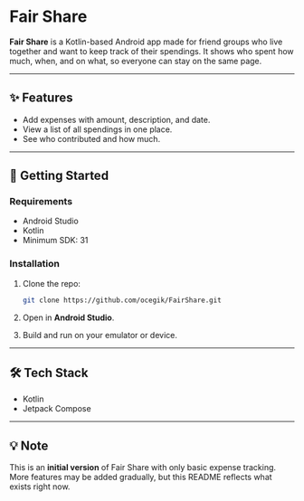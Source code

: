 # Fair Share

**Fair Share** is a Kotlin-based Android app made for friend groups who live together and want to keep track of their spendings. It shows who spent how much, when, and on what, so everyone can stay on the same page.

---

## ✨ Features

* Add expenses with amount, description, and date.
* View a list of all spendings in one place.
* See who contributed and how much.

---

## 🚀 Getting Started

### Requirements

* Android Studio
* Kotlin
* Minimum SDK: 31

### Installation

1. Clone the repo:

   ```bash
   git clone https://github.com/ocegik/FairShare.git
   ```
2. Open in **Android Studio**.
3. Build and run on your emulator or device.

---

## 🛠️ Tech Stack

* Kotlin
* Jetpack Compose

---

## 💡 Note

This is an **initial version** of Fair Share with only basic expense tracking. More features may be added gradually, but this README reflects what exists right now.
